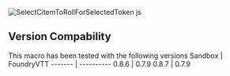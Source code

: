 ![SelectCitemToRollForSelectedToken js](https://user-images.githubusercontent.com/81265884/117085303-b07afc80-ad49-11eb-86e1-2a10624bb604.PNG)

## Version Compability
This macro has been tested with the following versions
Sandbox  | FoundryVTT
-------  | ----------
0.8.6    | 0.7.9
0.8.7    | 0.7.9
